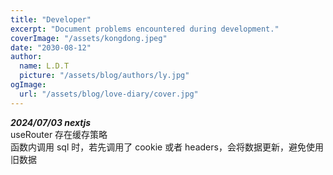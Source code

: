 ```yaml
---
title: "Developer"
excerpt: "Document problems encountered during development."
coverImage: "/assets/kongdong.jpeg"
date: "2030-08-12"
author:
  name: L.D.T
  picture: "/assets/blog/authors/ly.jpg"
ogImage:
  url: "/assets/blog/love-diary/cover.jpg"
---
```


**_2024/07/03 nextjs_**  
useRouter 存在缓存策略  
函数内调用 sql 时，若先调用了 cookie 或者 headers，会将数据更新，避免使用旧数据
